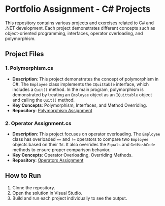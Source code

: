# Portfolio Assignment - C# Projects

This repository contains various projects and exercises related to C# and .NET development. Each project demonstrates different concepts such as object-oriented programming, interfaces, operator overloading, and polymorphism.

## Project Files

### 1. Polymorphism.cs
- **Description**: This project demonstrates the concept of polymorphism in C#. The `Employee` class implements the `IQuittable` interface, which includes a `Quit()` method. In the main program, polymorphism is demonstrated by treating an `Employee` object as an `IQuittable` object and calling the `Quit()` method.
- **Key Concepts**: Polymorphism, Interfaces, and Method Overriding.
- **Repository**: [Polymorphism Assignment](https://github.com/ozcan-ayisigi/Polymorphism-Assignment-Submission)

### 2. Operator Assignment.cs
- **Description**: This project focuses on operator overloading. The `Employee` class has overloaded `==` and `!=` operators to compare two `Employee` objects based on their `Id`. It also overrides the `Equals` and `GetHashCode` methods to ensure proper comparison behavior.
- **Key Concepts**: Operator Overloading, Overriding Methods.
- **Repository**: [Operators Assignment](https://github.com/ozcan-ayisigi/Operators-Assignment-Submission)

## How to Run
1. Clone the repository.
2. Open the solution in Visual Studio.
3. Build and run each project individually to see the output.
